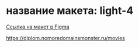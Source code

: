 # название макета: light-4

[Ссылка на макет в Figma](https://www.figma.com/file/jIbIgdrMonJBH2NAIq9g32/%D0%94%D0%B8%D0%BF%D0%BB%D0%BE%D0%BC%D0%BD%D1%8B%D0%B9-%D0%BF%D1%80%D0%BE%D0%B5%D0%BA%D1%82-(Copy)?type=design&node-id=1-2798&mode=design&t=IomxAf1MZ2TC92lk-0)



https://diplom.nomoredomainsmonster.ru/movies